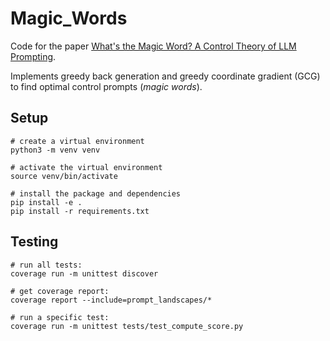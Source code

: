 # Magic_Words

Code for the paper [What's the Magic Word? A Control Theory of LLM Prompting](https://arxiv.org/abs/2310.04444).

Implements greedy back generation and greedy coordinate gradient (GCG) to find 
optimal control prompts (_magic words_). 

## Setup

```
# create a virtual environment
python3 -m venv venv

# activate the virtual environment
source venv/bin/activate

# install the package and dependencies
pip install -e .
pip install -r requirements.txt
```

## Testing
```
# run all tests: 
coverage run -m unittest discover

# get coverage report:
coverage report --include=prompt_landscapes/*

# run a specific test:
coverage run -m unittest tests/test_compute_score.py
``````




